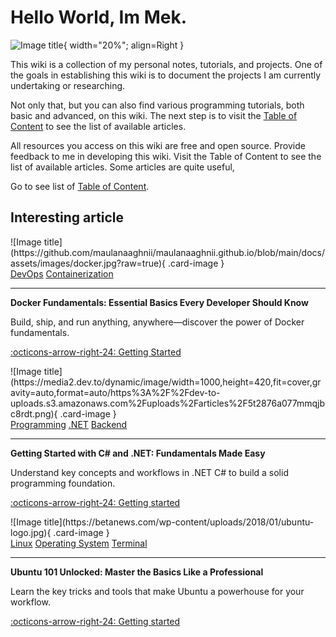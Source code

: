 #
# Hello World, Im Mek.

![Image title](https://camo.githubusercontent.com/6147cd4d44262267687c8c4c58c4b17de816c831ad846c91c2cf2807702c271a/68747470733a2f2f6d69726f2e6d656469756d2e636f6d2f76322f726573697a653a6669743a3634302f666f726d61743a776562702f302a463474382d787a2d6239385a637645482e676966){ width="20%"; align=Right }

This wiki is a collection of my personal notes, tutorials, and projects. One of the goals in establishing this wiki is to document the projects I am currently undertaking or researching.

Not only that, but you can also find various programming tutorials, both basic and advanced, on this wiki.
The next step is to visit the [Table of Content](content-list.md) to see the list of available articles.

All resources you access on this wiki are free and open source.
Provide feedback to me in developing this wiki.
Visit the Table of Content to see the list of available articles.
Some articles are quite useful,

Go to see list of [Table of Content](content-list.md).

## Interesting article

<div class="grid cards" markdown>

<div class="card" markdown>
![Image title](https://github.com/maulanaaghnii/maulanaaghnii.github.io/blob/main/docs/assets/images/docker.jpg?raw=true){ .card-image }

<div class="card-labels">
<a href="#"><span class="label label-devops">DevOps</span></a>
<a href="#"><span class="label label-containerization">Containerization</span></a>
</div>

---

__Docker Fundamentals: Essential Basics Every Developer Should Know__

Build, ship, and run anything, anywhere—discover the power of Docker fundamentals.

[:octicons-arrow-right-24: Getting Started](docker-overview.md)
</div>
<div class="card" markdown>
![Image title](https://media2.dev.to/dynamic/image/width=1000,height=420,fit=cover,gravity=auto,format=auto/https%3A%2F%2Fdev-to-uploads.s3.amazonaws.com%2Fuploads%2Farticles%2F5t2876a077mmqjbc8rdt.png){ .card-image }

<div class="card-labels">
<a href="category-programming.md"><span class="label label-programming">Programming</span></a>
<a href="#"><span class="label label-dotnet">.NET</span></a>
<a href="#"><span class="label label-backend">Backend</span></a>
</div>

---

__Getting Started with C# and .NET: Fundamentals Made Easy__

Understand key concepts and workflows in .NET C# to build a solid programming foundation.

[:octicons-arrow-right-24: Getting started](dotnet-overview.md)
</div>

<div class="card" markdown>
![Image title](https://betanews.com/wp-content/uploads/2018/01/ubuntu-logo.jpg){ .card-image }

<div class="card-labels">
<a href="#"><span class="label label-linux">Linux</span></a>
<a href="#"><span class="label label-os">Operating System</span></a>
<a href="#"><span class="label label-terminal">Terminal</span></a>
</div>

---

__Ubuntu 101 Unlocked: Master the Basics Like a Professional__

Learn the key tricks and tools that make Ubuntu a powerhouse for your workflow.

[:octicons-arrow-right-24: Getting started](ubuntu-overview.md)
</div>

</div>